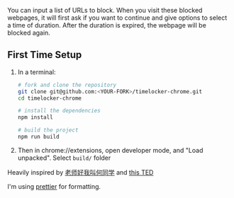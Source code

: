 You can input a list of URLs to block. When you visit these blocked webpages, it
will first ask if you want to continue and give options to select a time of
duration. After the duration is expired, the webpage will be blocked again.

## First Time Setup

1.  In a terminal:

    ```bash
    # fork and clone the repository
    git clone git@github.com:<YOUR-FORK>/timelocker-chrome.git
    cd timelocker-chrome

    # install the dependencies
    npm install

    # build the project
    npm run build
    ```

2.  Then in chrome://extensions, open developer mode, and
    "Load unpacked". Select `build/` folder

Heavily inspired by
[老师好我叫何同学](https://www.bilibili.com/video/BV1ev411x7en) and
[this TED](https://www.youtube.com/watch?v=TQMbvJNRpLE)

I'm using [prettier](https://prettier.io/) for formatting.
